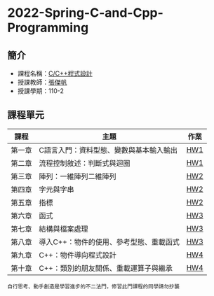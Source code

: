 # 2022-Spring-C-and-Cpp-Programming

## 簡介
* 課程名稱：[C/C++程式設計](https://coursemap.aca.ntu.edu.tw/course_map_all/course.php?code=902+48150)
* 授課教師：[張傑帆](http://homepage.ntu.edu.tw/~jfanc/)
* 授課學期：110-2
 
## 課程單元
|課程|主題|作業|
|----|----|--------|
|第一章|C語言入門：資料型態、變數與基本輸入輸出 |[HW1](https://github.com/sleeping-psystudent/2022-Spring-C-and-Cpp-Programming/tree/main/HW1)|
|第二章|流程控制敘述：判斷式與迴圈|[HW1](https://github.com/sleeping-psystudent/2022-Spring-C-and-Cpp-Programming/tree/main/HW1)|
|第三章|陣列：一維陣列二維陣列|[HW2](https://github.com/sleeping-psystudent/2022-Spring-C-and-Cpp-Programming/tree/main/HW2)|
|第四章|字元與字串|[HW2](https://github.com/sleeping-psystudent/2022-Spring-C-and-Cpp-Programming/tree/main/HW2)|
|第五章|指標|[HW2](https://github.com/sleeping-psystudent/2022-Spring-C-and-Cpp-Programming/tree/main/HW2)|
|第六章|函式|[HW3](https://github.com/sleeping-psystudent/2022-Spring-C-and-Cpp-Programming/tree/main/HW3)|
|第七章|結構與檔案處理|[HW3](https://github.com/sleeping-psystudent/2022-Spring-C-and-Cpp-Programming/tree/main/HW3)|
|第八章|導入C++：物件的使用、參考型態、重載函式|[HW3](https://github.com/sleeping-psystudent/2022-Spring-C-and-Cpp-Programming/tree/main/HW3)|
|第九章|C++：物件導向程式設計|[HW4](https://github.com/sleeping-psystudent/2022-Spring-C-and-Cpp-Programming/tree/main/HW4)|
|第十章|C++：類別的朋友關係、重載運算子與繼承|[HW4](https://github.com/sleeping-psystudent/2022-Spring-C-and-Cpp-Programming/tree/main/HW4)|
    自行思考、動手創造是學習進步的不二法門，修習此門課程的同學請勿抄襲

